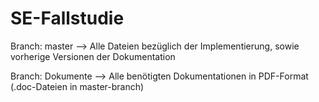 # SE-Fallstudie
Branch: master
--> Alle Dateien bezüglich der Implementierung, sowie vorherige Versionen der Dokumentation 

Branch: Dokumente
--> Alle benötigten Dokumentationen in PDF-Format (.doc-Dateien in master-branch)

